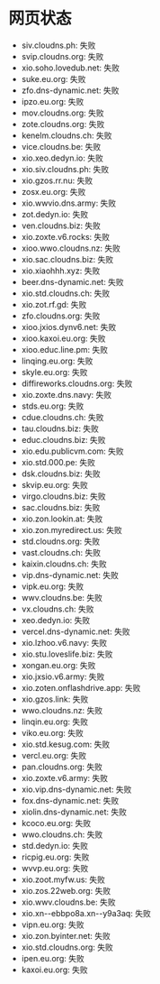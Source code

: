 # 网页状态
- siv.cloudns.ph: 失败
- svip.cloudns.org: 失败
- xio.soho.lovedub.net: 失败
- suke.eu.org: 失败
- zfo.dns-dynamic.net: 失败
- ipzo.eu.org: 失败
- mov.cloudns.org: 失败
- zote.cloudns.org: 失败
- kenelm.cloudns.ch: 失败
- vice.cloudns.be: 失败
- xio.xeo.dedyn.io: 失败
- xio.siv.cloudns.ph: 失败
- xio.gzos.rr.nu: 失败
- zosx.eu.org: 失败
- xio.wwvio.dns.army: 失败
- zot.dedyn.io: 失败
- ven.cloudns.biz: 失败
- xio.zoxte.v6.rocks: 失败
- xioo.wwo.cloudns.nz: 失败
- xio.sac.cloudns.biz: 失败
- xio.xiaohhh.xyz: 失败
- beer.dns-dynamic.net: 失败
- xio.std.cloudns.ch: 失败
- xio.zot.rf.gd: 失败
- zfo.cloudns.org: 失败
- xioo.jxios.dynv6.net: 失败
- xioo.kaxoi.eu.org: 失败
- xioo.educ.line.pm: 失败
- linqing.eu.org: 失败
- skyle.eu.org: 失败
- diffireworks.cloudns.org: 失败
- xio.zoxte.dns.navy: 失败
- stds.eu.org: 失败
- cdue.cloudns.ch: 失败
- tau.cloudns.biz: 失败
- educ.cloudns.biz: 失败
- xio.edu.publicvm.com: 失败
- xio.std.000.pe: 失败
- dsk.cloudns.biz: 失败
- skvip.eu.org: 失败
- virgo.cloudns.biz: 失败
- sac.cloudns.biz: 失败
- xio.zon.lookin.at: 失败
- xio.zon.myredirect.us: 失败
- std.cloudns.org: 失败
- vast.cloudns.ch: 失败
- kaixin.cloudns.ch: 失败
- vip.dns-dynamic.net: 失败
- vipk.eu.org: 失败
- wwv.cloudns.be: 失败
- vx.cloudns.ch: 失败
- xeo.dedyn.io: 失败
- vercel.dns-dynamic.net: 失败
- xio.lzhoo.v6.navy: 失败
- xio.stu.loveslife.biz: 失败
- xongan.eu.org: 失败
- xio.jxsio.v6.army: 失败
- xio.zoten.onflashdrive.app: 失败
- xio.gzos.link: 失败
- wwo.cloudns.nz: 失败
- linqin.eu.org: 失败
- viko.eu.org: 失败
- xio.std.kesug.com: 失败
- vercl.eu.org: 失败
- pan.cloudns.org: 失败
- xio.zoxte.v6.army: 失败
- xio.vip.dns-dynamic.net: 失败
- fox.dns-dynamic.net: 失败
- xiolin.dns-dynamic.net: 失败
- kcoco.eu.org: 失败
- wwo.cloudns.ch: 失败
- std.dedyn.io: 失败
- ricpig.eu.org: 失败
- wvvp.eu.org: 失败
- xio.zoot.myfw.us: 失败
- xio.zos.22web.org: 失败
- xio.wwv.cloudns.be: 失败
- xio.xn--ebbpo8a.xn--y9a3aq: 失败
- vipn.eu.org: 失败
- xio.zon.byinter.net: 失败
- xio.std.cloudns.org: 失败
- ipen.eu.org: 失败
- kaxoi.eu.org: 失败
